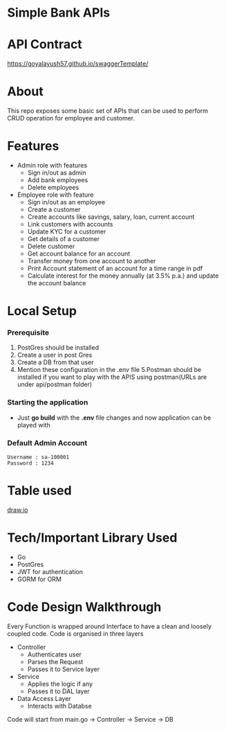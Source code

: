 # Simple Bank APIs

# API Contract 
https://goyalayush57.github.io/swaggerTemplate/

# About
This repo exposes some basic set of APIs that can be used to perform CRUD operation for employee and customer.

# Features
- Admin role with features
    - Sign in/out as admin
    - Add bank employees
    - Delete employees
- Employee role with feature
    - Sign in/out as an employee
    - Create a customer
    - Create accounts like savings, salary, loan, current account
    - Link customers with accounts
    - Update KYC for a customer
    - Get details of a customer
    - Delete customer
    - Get account balance for an account
    - Transfer money from one account to another
    - Print Account statement of an account for a time range in pdf
    - Calculate interest for the money annually (at 3.5% p.a.) and update the account balance

# Local Setup
### Prerequisite
1. PostGres should be installed
2. Create a user in post Gres
3. Create a DB from that user
4. Mention these configuration in the .env file
5.Postman should be installed if you want to play with the APIS using postman(URLs are under api/postman folder)

### Starting the application
- Just **go build** with the **.env** file changes and now application can be played with

### Default Admin Account
    Username : sa-100001
    Password : 1234

# Table used
[draw.io](Draw.io)

# Tech/Important Library Used
- Go
- PostGres
- JWT for authentication
- GORM for ORM

# Code Design Walkthrough
Every Function is wrapped around Interface to have a clean and loosely coupled code.
Code is organised in three layers
- Controller
    - Authenticates user
    - Parses the Request
    - Passes it to Service layer
- Service
    - Applies the logic if any
    - Passes it to DAL layer
- Data Access Layer
    - Interacts with Databse

Code will start from main.go -> Controller -> Service -> DB
